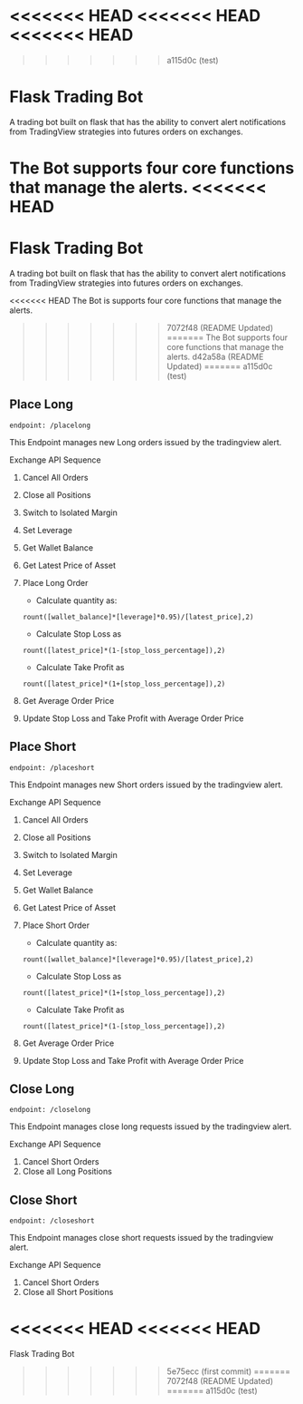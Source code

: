 <<<<<<< HEAD
<<<<<<< HEAD
<<<<<<< HEAD
=======
>>>>>>> a115d0c (test)
# Flask Trading Bot
A trading bot built on flask that has the ability to convert alert notifications from TradingView strategies into futures orders on exchanges.

The Bot supports four core functions that manage the alerts.
<<<<<<< HEAD
=======
# Flask Trading Bot
A trading bot built on flask that has the ability to convert alert notifications from TradingView strategies into futures orders on exchanges.

<<<<<<< HEAD
The Bot is supports four core functions that manage the alerts.
>>>>>>> 7072f48 (README Updated)
=======
The Bot supports four core functions that manage the alerts.
>>>>>>> d42a58a (README Updated)
=======
>>>>>>> a115d0c (test)

## Place Long
    
    endpoint: /placelong
    
This Endpoint manages new Long orders issued by the tradingview alert.

Exchange API Sequence
1. Cancel All Orders
2. Close all Positions
3. Switch to Isolated Margin
4. Set Leverage
5. Get Wallet Balance
6. Get Latest Price of Asset
7. Place Long Order

    - Calculate quantity as: 
    ```
    rount([wallet_balance]*[leverage]*0.95)/[latest_price],2)
    ```
    - Calculate Stop Loss as 
    ```
    rount([latest_price]*(1-[stop_loss_percentage]),2)
    ```
    - Calculate Take Profit as 
    ```
    rount([latest_price]*(1+[stop_loss_percentage]),2)
    ```
8. Get Average Order Price
9. Update Stop Loss and Take Profit with Average Order Price

## Place Short
    
    endpoint: /placeshort
    
This Endpoint manages new Short orders issued by the tradingview alert.

Exchange API Sequence
1. Cancel All Orders
2. Close all Positions
3. Switch to Isolated Margin
4. Set Leverage
5. Get Wallet Balance
6. Get Latest Price of Asset
7. Place Short Order

    - Calculate quantity as: 
    ```
    rount([wallet_balance]*[leverage]*0.95)/[latest_price],2)
    ```
    - Calculate Stop Loss as 
    ```
    rount([latest_price]*(1+[stop_loss_percentage]),2)
    ```
    - Calculate Take Profit as 
    ```
    rount([latest_price]*(1-[stop_loss_percentage]),2)
    ```
8. Get Average Order Price
9. Update Stop Loss and Take Profit with Average Order Price

## Close Long
    
    endpoint: /closelong
    
This Endpoint manages close long requests issued by the tradingview alert.

Exchange API Sequence
1. Cancel Short Orders
2. Close all Long Positions

## Close Short
    
    endpoint: /closeshort
    
This Endpoint manages close short requests issued by the tradingview alert.

Exchange API Sequence
1. Cancel Short Orders
2. Close all Short Positions

<<<<<<< HEAD
<<<<<<< HEAD
=======
Flask Trading Bot
>>>>>>> 5e75ecc (first commit)
=======
>>>>>>> 7072f48 (README Updated)
=======
>>>>>>> a115d0c (test)
